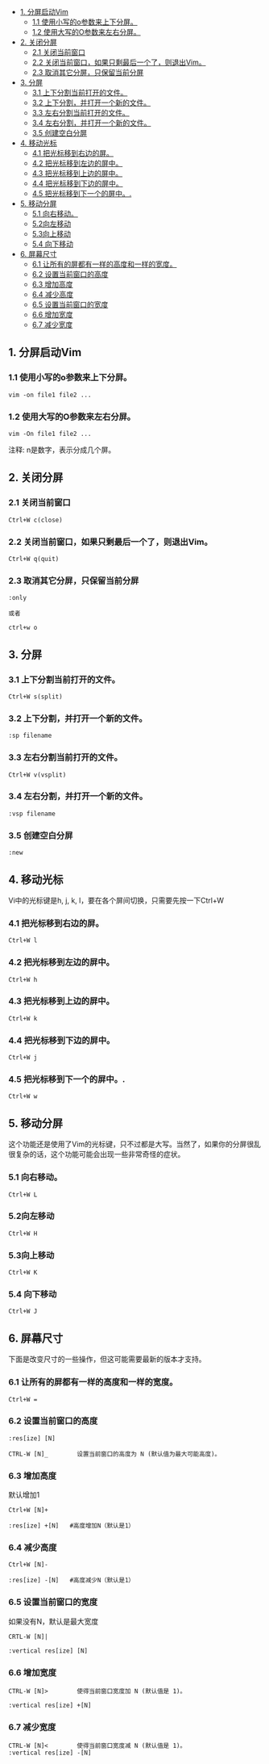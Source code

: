 
<!-- @import "[TOC]" {cmd="toc" depthFrom=1 depthTo=6 orderedList=false} -->

<!-- code_chunk_output -->

* [1. 分屏启动Vim](#1-分屏启动vim)
	* [1.1 使用小写的o参数来上下分屏。](#11-使用小写的o参数来上下分屏)
	* [1.2 使用大写的O参数来左右分屏。](#12-使用大写的o参数来左右分屏)
* [2. 关闭分屏](#2-关闭分屏)
	* [2.1 关闭当前窗口](#21-关闭当前窗口)
	* [2.2 关闭当前窗口，如果只剩最后一个了，则退出Vim。](#22-关闭当前窗口如果只剩最后一个了则退出vim)
	* [2.3 取消其它分屏，只保留当前分屏](#23-取消其它分屏只保留当前分屏)
* [3. 分屏](#3-分屏)
	* [3.1 上下分割当前打开的文件。](#31-上下分割当前打开的文件)
	* [3.2 上下分割，并打开一个新的文件。](#32-上下分割并打开一个新的文件)
	* [3.3 左右分割当前打开的文件。](#33-左右分割当前打开的文件)
	* [3.4 左右分割，并打开一个新的文件。](#34-左右分割并打开一个新的文件)
	* [3.5 创建空白分屏](#35-创建空白分屏)
* [4. 移动光标](#4-移动光标)
	* [4.1 把光标移到右边的屏。](#41-把光标移到右边的屏)
	* [4.2 把光标移到左边的屏中。](#42-把光标移到左边的屏中)
	* [4.3 把光标移到上边的屏中。](#43-把光标移到上边的屏中)
	* [4.4 把光标移到下边的屏中。](#44-把光标移到下边的屏中)
	* [4.5 把光标移到下一个的屏中。.](#45-把光标移到下一个的屏中)
* [5. 移动分屏](#5-移动分屏)
	* [5.1 向右移动。](#51-向右移动)
	* [5.2向左移动](#52向左移动)
	* [5.3向上移动](#53向上移动)
	* [5.4 向下移动](#54-向下移动)
* [6. 屏幕尺寸](#6-屏幕尺寸)
	* [6.1 让所有的屏都有一样的高度和一样的宽度。](#61-让所有的屏都有一样的高度和一样的宽度)
	* [6.2 设置当前窗口的高度](#62-设置当前窗口的高度)
	* [6.3 增加高度](#63-增加高度)
	* [6.4 减少高度](#64-减少高度)
	* [6.5 设置当前窗口的宽度](#65-设置当前窗口的宽度)
	* [6.6 增加宽度](#66-增加宽度)
	* [6.7 减少宽度](#67-减少宽度)

<!-- /code_chunk_output -->

## 1. 分屏启动Vim

### 1.1 使用小写的o参数来上下分屏。

```
vim -on file1 file2 ...
```

### 1.2 使用大写的O参数来左右分屏。

```
vim -On file1 file2 ...
```

注释: n是数字，表示分成几个屏。



## 2. 关闭分屏 

### 2.1 关闭当前窗口

```
Ctrl+W c(close)
```

### 2.2 关闭当前窗口，如果只剩最后一个了，则退出Vim。

```
Ctrl+W q(quit)
```

### 2.3 取消其它分屏，只保留当前分屏 

```
:only 

或者 

ctrl+w o
```

## 3. 分屏

### 3.1 上下分割当前打开的文件。

```
Ctrl+W s(split)
```

### 3.2 上下分割，并打开一个新的文件。

```
:sp filename
```

### 3.3 左右分割当前打开的文件。 

```
Ctrl+W v(vsplit)
```

### 3.4 左右分割，并打开一个新的文件。

```
:vsp filename
```

### 3.5 创建空白分屏

```
:new
```

## 4. 移动光标

Vi中的光标键是h, j, k, l，要在各个屏间切换，只需要先按一下Ctrl+W

### 4.1 把光标移到右边的屏。

```
Ctrl+W l
```

### 4.2 把光标移到左边的屏中。

```
Ctrl+W h
```

### 4.3 把光标移到上边的屏中。

```
Ctrl+W k
```

### 4.4 把光标移到下边的屏中。

```
Ctrl+W j
```

### 4.5 把光标移到下一个的屏中。.

```
Ctrl+W w
```

## 5. 移动分屏

这个功能还是使用了Vim的光标键，只不过都是大写。当然了，如果你的分屏很乱很复杂的话，这个功能可能会出现一些非常奇怪的症状。

### 5.1 向右移动。

```
Ctrl+W L
```

### 5.2向左移动 

```
Ctrl+W H
```

### 5.3向上移动 

```
Ctrl+W K
```

### 5.4 向下移动 

```
Ctrl+W J
```


## 6. 屏幕尺寸

下面是改变尺寸的一些操作，但这可能需要最新的版本才支持。

### 6.1 让所有的屏都有一样的高度和一样的宽度。

```
Ctrl+W =
```

### 6.2 设置当前窗口的高度

```
:res[ize] [N]

CTRL-W [N]_        设置当前窗口的高度为 N (默认值为最大可能高度)。
```

### 6.3 增加高度

默认增加1

```
Ctrl+W [N]+ 

:res[ize] +[N]   #高度增加N（默认是1）
```

### 6.4 减少高度

```
Ctrl+W [N]-       

:res[ize] -[N]   #高度减少N（默认是1）
```


### 6.5 设置当前窗口的宽度

如果没有N，默认是最大宽度

```
CRTL-W [N]|

:vertical res[ize] [N]     
```

### 6.6 增加宽度

```
CTRL-W [N]>        使得当前窗口宽度加 N (默认值是 1)。

:vertical res[ize] +[N]
```

### 6.7 减少宽度

```
CTRL-W [N]<        使得当前窗口宽度减 N (默认值是 1)。                                
:vertical res[ize] -[N]
```
